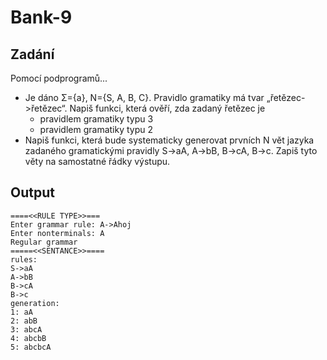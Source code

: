 # Bank-9

## Zadání
Pomocí podprogramů...
- Je dáno Σ={a}, N={S, A, B, C}. Pravidlo gramatiky má tvar „řetězec->řetězec“. Napiš funkci, která ověří, zda zadaný řetězec je
  - pravidlem gramatiky typu 3
  - pravidlem gramatiky typu 2
- Napiš funkci, která bude systematicky generovat prvních N vět jazyka zadaného gramatickými pravidly S->aA, A->bB, B->cA, B->c. Zapiš tyto věty na samostatné řádky výstupu.

## Output
```
====<<RULE TYPE>>===
Enter grammar rule: A->Ahoj
Enter nonterminals: A
Regular grammar
=====<<SENTANCE>>====
rules:
S->aA
A->bB
B->cA
B->c
generation:
1: aA
2: abB
3: abcA
4: abcbB
5: abcbcA
```

